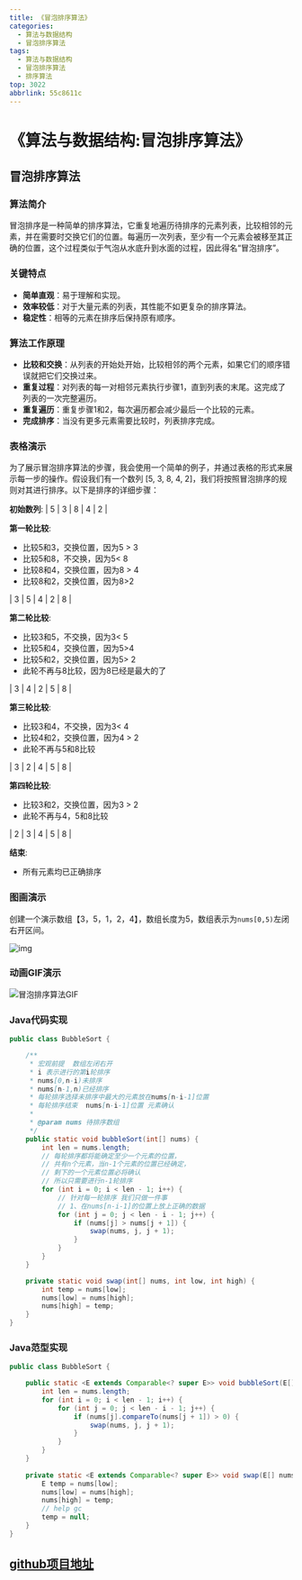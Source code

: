 ```yaml
---
title: 《冒泡排序算法》
categories:
  - 算法与数据结构
  - 冒泡排序算法
tags:
  - 算法与数据结构
  - 冒泡排序算法
  - 排序算法
top: 3022
abbrlink: 55c8611c
---
```


# 《算法与数据结构:冒泡排序算法》

## 冒泡排序算法

### **算法简介**

冒泡排序是一种简单的排序算法，它重复地遍历待排序的元素列表，比较相邻的元素，并在需要时交换它们的位置。每遍历一次列表，至少有一个元素会被移至其正确的位置，这个过程类似于气泡从水底升到水面的过程，因此得名“冒泡排序”。

### **关键特点**

- **简单直观**：易于理解和实现。
- **效率较低**：对于大量元素的列表，其性能不如更复杂的排序算法。
- **稳定性**：相等的元素在排序后保持原有顺序。

### 算法工作原理

- **比较和交换**：从列表的开始处开始，比较相邻的两个元素，如果它们的顺序错误就把它们交换过来。
- **重复过程**：对列表的每一对相邻元素执行步骤1，直到列表的末尾。这完成了列表的一次完整遍历。
- **重复遍历**：重复步骤1和2，每次遍历都会减少最后一个比较的元素。
- **完成排序**：当没有更多元素需要比较时，列表排序完成。

<!-- more -->

### 表格演示

为了展示冒泡排序算法的步骤，我会使用一个简单的例子，并通过表格的形式来展示每一步的操作。假设我们有一个数列 [5, 3, 8, 4, 2]，我们将按照冒泡排序的规则对其进行排序。以下是排序的详细步骤：

**初始数列**: | 5 | 3 | 8 | 4 | 2 |

**第一轮比较**:

- 比较5和3，交换位置，因为5 > 3 
- 比较5和8，不交换，因为5< 8 
- 比较8和4，交换位置，因为8 > 4 
- 比较8和2，交换位置，因为8>2 

| 3 | 5 | 4 | 2 | 8 |

**第二轮比较**:

- 比较3和5，不交换，因为3< 5 
- 比较5和4，交换位置，因为5>4 
- 比较5和2，交换位置，因为5> 2 
- 此轮不再与8比较，因为8已经是最大的了

| 3 | 4 | 2 | 5 | 8 |

**第三轮比较**:

- 比较3和4，不交换，因为3< 4 
- 比较4和2，交换位置，因为4 > 2 
- 此轮不再与5和8比较

| 3 | 2 | 4 | 5 | 8 |

**第四轮比较**:

- 比较3和2，交换位置，因为3 > 2 
- 此轮不再与4，5和8比较

| 2 | 3 | 4 | 5 | 8 |

**结束**:

- 所有元素均已正确排序

### **图画演示**

创建一个演示数组【3，5，1，2，4】，数组长度为5，数组表示为`nums[0,5)`左闭右开区间。

![img](https://cdn.nadav.com.cn/gh/nadav-cheung/img-repo/hexo-blog/v2-d32eb92f1471f29cc8a80e40902e8a2f_1440w.png)

### **动画GIF演示**

![冒泡排序算法GIF](https://cdn.nadav.com.cn/gh/nadav-cheung/img-repo/hexo-blog/v2-700e50020997cb4fdb870d2b79ba807f_1440w.gif)

### **Java代码实现**

```java
public class BubbleSort {

    /**
     * 宏观前提  数组左闭右开
     * i 表示进行的第i轮排序
     * nums[0,n-i)未排序
     * nums[n-1,n)已经排序
     * 每轮排序选择未排序中最大的元素放在nums[n-i-1]位置
     * 每轮排序结束  nums[n-i-1]位置 元素确认
     *
     * @param nums 待排序数组
     */
    public static void bubbleSort(int[] nums) {
        int len = nums.length;
        // 每轮排序都将能确定至少一个元素的位置，
        // 共有n个元素，当n-1个元素的位置已经确定，
        // 剩下的一个元素位置必将确认
        // 所以只需要进行n-1轮排序
        for (int i = 0; i < len - 1; i++) {
            // 针对每一轮排序 我们只做一件事
            // 1、在nums[n-i-1]的位置上放上正确的数据
            for (int j = 0; j < len - i - 1; j++) {
                if (nums[j] > nums[j + 1]) {
                    swap(nums, j, j + 1);
                }
            }
        }
    }

    private static void swap(int[] nums, int low, int high) {
        int temp = nums[low];
        nums[low] = nums[high];
        nums[high] = temp;
    }
}
```

### Java范型实现

```java
public class BubbleSort {

    public static <E extends Comparable<? super E>> void bubbleSort(E[] nums) {
        int len = nums.length;
        for (int i = 0; i < len - 1; i++) {
            for (int j = 0; j < len - i - 1; j++) {
                if (nums[j].compareTo(nums[j + 1]) > 0) {
                    swap(nums, j, j + 1);
                }
            }
        }
    }
  
    private static <E extends Comparable<? super E>> void swap(E[] nums, int low, int high) {
        E temp = nums[low];
        nums[low] = nums[high];
        nums[high] = temp;
        // help gc
        temp = null;
    }
}

```

## [github项目地址](https://github.com/nadav-cheung/algorithm)
